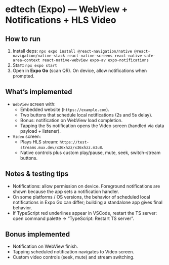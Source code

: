 # edtech (Expo) — WebView + Notifications + HLS Video

## How to run
1. Install deps: `npx expo install @react-navigation/native @react-navigation/native-stack react-native-screens react-native-safe-area-context react-native-webview expo-av expo-notifications`
2. Start: `npx expo start`
3. Open in **Expo Go** (scan QR). On device, allow notifications when prompted.

## What’s implemented
- `WebView` screen with:
  - Embedded website (`https://example.com`).
  - Two buttons that schedule local notifications (2s and 5s delay).
  - Bonus: notification on WebView load completion.
  - Tapping the 5s notification opens the Video screen (handled via data payload + listener).
- `Video` screen:
  - Plays HLS stream: `https://test-streams.mux.dev/x36xhzz/x36xhzz.m3u8`.
  - Native controls plus custom play/pause, mute, seek, switch-stream buttons.

## Notes & testing tips
- Notifications: allow permission on device. Foreground notifications are shown because the app sets a notification handler.
- On some platforms / OS versions, the behavior of scheduled local notifications in Expo Go can differ; building a standalone app gives final behavior.
- If TypeScript red underlines appear in VSCode, restart the TS server: open command palette -> “TypeScript: Restart TS server”.

## Bonus implemented
- Notification on WebView finish.
- Tapping scheduled notification navigates to Video screen.
- Custom video controls (seek, mute) and stream switching.
